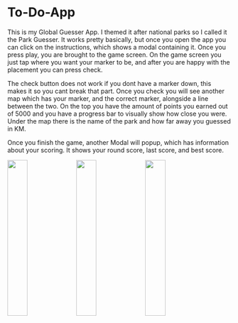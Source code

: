# To-Do-App

This is my Global Guesser App. I themed it after national parks so I called it the Park Guesser. It works pretty basically, but once you open the app you can click on the instructions, which shows a modal containing it. Once you press play, you are brought to the game screen. On the game screen you just tap where you want your marker to be, and after you are happy with the placement you can press check.

The check button does not work if you dont have a marker down, this makes it so you cant break that part. Once you check you will see another map which has your marker, and the correct marker, alongside a line between the two. On the top you have the amount of points you earned out of 5000 and you have a progress bar to visually show how close you were. Under the map there is the name of the park and how far away you guessed in KM. 

Once you finish the game, another Modal will popup, which has information about your scoring. It shows your round score, last score, and best score.
<p float="left">
  <img src="https://user-images.githubusercontent.com/107354647/173237459-c8ce8dce-445b-4f77-beb3-2d13faeb5163.png" width="30%" />
  <img src="https://user-images.githubusercontent.com/107354647/173237460-c0447b7f-2cbf-4c4d-8956-5e734e7a5cd6.png" width="30%" /> 
  <img src="https://user-images.githubusercontent.com/107354647/173237463-d496e769-61fd-40b7-b71d-2c8eca533211.png" width="30%" /> 
</p>


